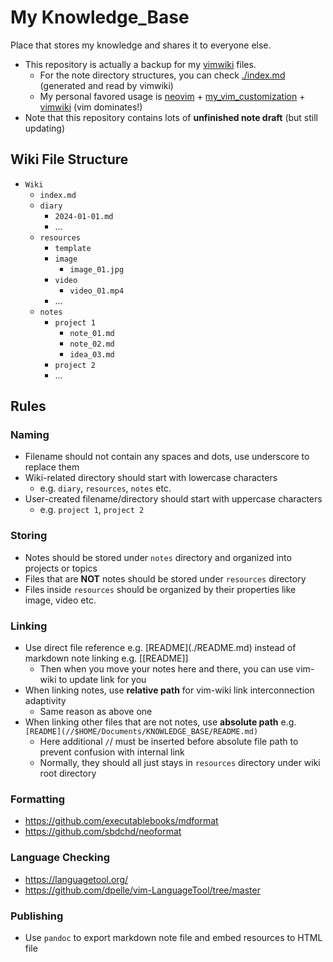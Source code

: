 # My Knowledge_Base

Place that stores my knowledge and shares it to everyone else.

- This repository is actually a backup for my [vimwiki](https://github.com/vimwiki/vimwiki) files.
  - For the note directory structures, you can check [./index.md](./index.md) (generated and read by vimwiki)
  - My personal favored usage is [neovim](https://github.com/neovim/neovim) + [my_vim_customization](https://github.com/JordanWu1997/Vim_Tmux_Config) + [vimwiki](https://github.com/vimwiki/vimwiki) (vim dominates!)
- Note that this repository contains lots of __unfinished note draft__ (but still updating)

## Wiki File Structure

- `Wiki`
  - `index.md`
  - `diary`
    - `2024-01-01.md`
    - ...
  - `resources`
    - `template`
    - `image`
      - `image_01.jpg`
    - `video`
      - `video_01.mp4`
    - ...
  - `notes`
    - `project 1`
      - `note_01.md`
      - `note_02.md`
      - `idea_03.md`
    - `project 2`
    - ...

## Rules

### Naming

- Filename should not contain any spaces and dots, use underscore to replace them
- Wiki-related directory should start with lowercase characters
  - e.g. `diary`, `resources`, `notes` etc.
- User-created filename/directory should start with uppercase characters
  - e.g. `project 1`, `project 2`

### Storing

- Notes should be stored under `notes` directory and organized into projects or topics
- Files that are __NOT__ notes should be stored under `resources` directory
- Files inside `resources` should be organized by their properties like image, video etc.

### Linking

- Use direct file reference e.g. \[README\](./README.md) instead of markdown note linking e.g. \[[README]\]
  - Then when you move your notes here and there, you can use vim-wiki to update link for you
- When linking notes, use __relative path__ for vim-wiki link interconnection adaptivity
  - Same reason as above one
- When linking other files that are not notes, use __absolute path__ e.g. `[README](//$HOME/Documents/KNOWLEDGE_BASE/README.md)`
  - Here additional `/`/ must be inserted before absolute file path to prevent confusion with internal link
  - Normally, they should all just stays in `resources` directory under wiki root directory

### Formatting

- https://github.com/executablebooks/mdformat
- https://github.com/sbdchd/neoformat

### Language Checking

- https://languagetool.org/
- https://github.com/dpelle/vim-LanguageTool/tree/master

### Publishing

- Use `pandoc` to export markdown note file and embed resources to HTML file
